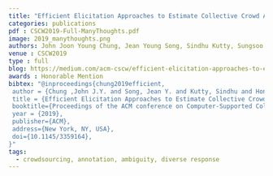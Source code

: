 ```yaml
---
title: "Efficient Elicitation Approaches to Estimate Collective Crowd Answers"
categories: publications
pdf : CSCW2019-Full-ManyThoughts.pdf
image: 2019_manythoughts.png
authors: John Joon Young Chung, Jean Young Song, Sindhu Kutty, Sungsoo (Ray) Hong, Juho Kim, Walter S. Lasecki
venue : CSCW2019
type : full
blog: https://medium.com/acm-cscw/efficient-elicitation-approaches-to-estimate-collective-crowd-answers-bd4c9adddb18
awards : Honorable Mention
bibtex: "@inproceedings{chung2019efficient,
 author = {Chung ,John J.Y. and Song, Jean Y. and Kutty, Sindhu and Hong, Sungsoo Ray and Kim, Juho and Lasecki, Walter S.},
 title = {Efficient Elicitation Approaches to Estimate Collective Crowd Answers},
 booktitle={Proceedings of the ACM conference on Computer-Supported Collaborative Work (CSCW '19)},
 year = {2019},
 publisher={ACM},
 address={New York, NY, USA},
 doi={10.1145/3359164},
}" 
tags:
  - crowdsourcing, annotation, ambiguity, diverse response
---
```

